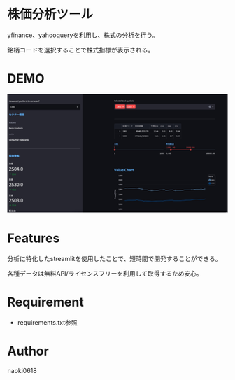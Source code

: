 # 株価分析ツール

yfinance、yahooqueryを利用し、株式の分析を行う。

銘柄コードを選択することで株式指標が表示される。
 
# DEMO
 
![画像の説明](image.png "demo")
 
# Features

分析に特化したstreamlitを使用したことで、短時間で開発することができる。

各種データは無料API/ライセンスフリーを利用して取得するため安心。
 
# Requirement
* requirements.txt参照
 
# Author
naoki0618
 
